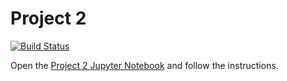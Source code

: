 # Project 2

[![Build Status](https://travis-ci.com/PGE323M/project2.svg?token=SnMGq692xXXqxzyE6QSj&branch=master)](https://travis-ci.com/PGE323M/project2)

Open the [Project 2 Jupyter Notebook](project2.ipynb) and follow the instructions.
